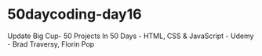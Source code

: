 # 50daycoding-day16
Update Big Cup- 50 Projects In 50 Days - HTML, CSS &amp; JavaScript - Udemy - Brad Traversy, Florin Pop
